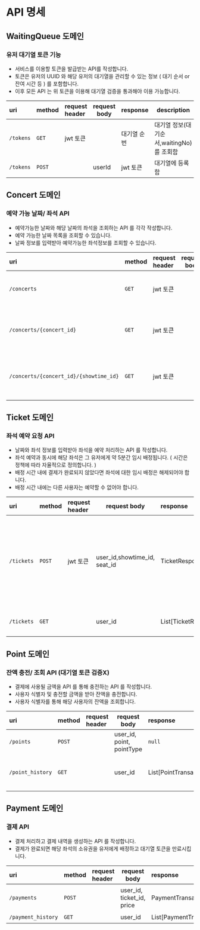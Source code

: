 # API 명세

## WaitingQueue 도메인
### 유저 대기열 토큰 기능
- 서비스를 이용할 토큰을 발급받는 API를 작성합니다.
- 토큰은 유저의 UUID 와 해당 유저의 대기열을 관리할 수 있는 정보 ( 대기 순서 or 잔여 시간 등 ) 를 포함합니다.
- 이후 모든 API 는 위 토큰을 이용해 대기열 검증을 통과해야 이용 가능합니다.

| uri       | method | request header | request body | response | description                 |
|:----------| :----- | :------------- |--------------| :------- |-----------------------------|
| `/tokens` | `GET`  | jwt 토큰         |              | 대기열 순번   | 대기열 정보(대기순서,waitingNo)를 조회함 |
| `/tokens` | `POST` |                | userId       | jwt 토큰   | 대기열에 등록함                    |

## Concert 도메인

### 예약 가능 날짜/ 좌석 API
- 예약가능한 날짜와 해당 날짜의 좌석을 조회하는 API 를 각각 작성합니다.
- 예약 가능한 날짜 목록을 조회할 수 있습니다.
- 날짜 정보를 입력받아 예약가능한 좌석정보를 조회할 수 있습니다.

| uri                                    | method | request header | request body | response       | description                                                |
|:---------------------------------------| :----- | :------------- | ------------ | :------------- |------------------------------------------------------------|
| `/concerts`                            | `GET`  | jwt 토큰         |              | List[ConcertResponse]  | 콘서트 목록 조회<br/>ConcertResponse: [콘서트 이름, 공연자 이름]                    |
| `/concerts/{concert_id}`               | `GET`  | jwt 토큰         |              | List[ShowTimeResponse] | `concert_id`의 showtime 조회<br/>ShowTimeResponse: [콘서트ID, 공연시간, 공연장소] |
| `/concerts/{concert_id}/{showtime_id}` | `GET`  | jwt 토큰         |              | List[SeatResponse]     | `showtime_id`의 좌석 조회<br/>SeatResponse: [좌석번호, 금액, 좌석배정상태]          |

## Ticket 도메인

### 좌석 예약 요청 API
- 날짜와 좌석 정보를 입력받아 좌석을 예약 처리하는 API 를 작성합니다.
- 좌석 예약과 동시에 해당 좌석은 그 유저에게 약 5분간 임시 배정됩니다. ( 시간은 정책에 따라 자율적으로 정의합니다. )
- 배정 시간 내에 결제가 완료되지 않았다면 좌석에 대한 임시 배정은 해제되어야 합니다.
- 배정 시간 내에는 다른 사용자는 예약할 수 없어야 합니다.

| uri        | method | request header | request body                 | response     | description                                                                |
| :--------- | :----- | :------------- | ---------------------------- | :----------- |----------------------------------------------------------------------------|
| `/tickets` | `POST` | jwt 토큰         | user_id,showtime_id, seat_id | TicketResponse       | 선택한 좌석 예약<br>예약한 티켓 정보 반환<br/>Ticket: [콘서트 이름, 좌석번호, 금액, 티켓상태, 예약시간, 공연장소] |
| `/tickets` | `GET`  |       | user_id                      | List[TicketResponse] | 예약한 티켓(들) 정보 반환                                                            |


## Point 도메인

### 잔액 충전/ 조회 API (대기열 토큰 검증X)
- 결제에 사용될 금액을 API 를 통해 충전하는 API 를 작성합니다.
- 사용자 식별자 및 충전할 금액을 받아 잔액을 충전합니다.
- 사용자 식별자를 통해 해당 사용자의 잔액을 조회합니다.

| uri                | method | request header | request body              | response                 | description                                                      |
| :----------------- | :----- | :------------- |---------------------------| :----------------------- |------------------------------------------------------------------|
| `/points`          | `POST` |                | user_id, point, pointType | `null`                   | 포인트 사용/충전                                                        |
| `/point_history`   | `GET`  |                | user_id                   | List[PointTransactionResponse]   | 포인트 내역 반환<br/>PointTransactionResponse: [트랜잭션ID, 유저ID, 금액, 포인트타입(사용/충전)] |


## Payment 도메인

### 결제 API
- 결제 처리하고 결제 내역을 생성하는 API 를 작성합니다.
- 결제가 완료되면 해당 좌석의 소유권을 유저에게 배정하고 대기열 토큰을 만료시킵니다.

| uri                | method | request header | request body                       | response                         | description                                          |
| :----------------- | :----- | :------------- |------------------------------------|:---------------------------------|------------------------------------------------------|
| `/payments`        | `POST` |                | user_id, ticket_id, price | PaymentTransactionResponse       | 티켓 결제<br/>PaymentTransactionResponse: [유저ID, 금액, 티켓ID, 결제시간] |
| `/payment_history` | `GET`  |                | user_id                            | List[PaymentTransactionResponse] | 결제 내역 반환                                             |

